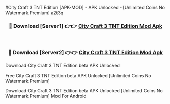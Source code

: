 #City Craft 3 TNT Edition [APK-MOD] - APK Unlocked - [Unlimited Coins No Watermark Premium] a2t3q



<div align="center">

<h3>🔴 Download [Server1] 👉👉 <a href="https://momento.my/?title=City_Craft_3_TNT_Edition">City Craft 3 TNT Edition Mod Apk</a></h3><br>

<h3>🔴 Download [Server2] 👉👉 <a href="https://momento.my/?title=City_Craft_3_TNT_Edition">City Craft 3 TNT Edition Mod Apk</a></h3>
</div>



Download City Craft 3 TNT Edition beta APK Unlocked

Free City Craft 3 TNT Edition beta APK Unlocked [Unlimited Coins No Watermark Premium]

Download City Craft 3 TNT Edition beta APK Unlocked [Unlimited Coins No Watermark Premium] Mod For Android
